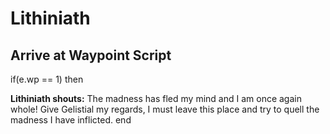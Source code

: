 # Lithiniath
## Arrive at Waypoint Script

if(e.wp == 1) then


**Lithiniath shouts:** <span class="text-danger">The madness has fled my mind and I am once again whole! Give Gelistial my regards, I must leave this place and try to quell the madness I have inflicted.</span>
end